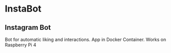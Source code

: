# InstaBot

## Instagram Bot

Bot for automatic liking and interactions.
App in Docker Container.
Works on Raspberry Pi 4
